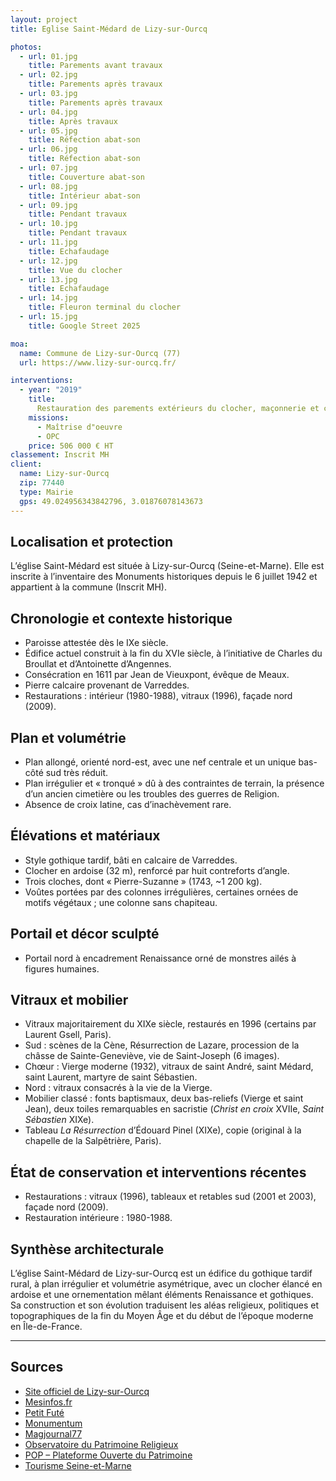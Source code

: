 ```yaml
---
layout: project
title: Eglise Saint-Médard de Lizy-sur-Ourcq

photos:
  - url: 01.jpg
    title: Parements avant travaux
  - url: 02.jpg
    title: Parements après travaux
  - url: 03.jpg
    title: Parements après travaux
  - url: 04.jpg
    title: Après travaux
  - url: 05.jpg
    title: Réfection abat-son
  - url: 06.jpg
    title: Réfection abat-son
  - url: 07.jpg
    title: Couverture abat-son
  - url: 08.jpg
    title: Intérieur abat-son
  - url: 09.jpg
    title: Pendant travaux
  - url: 10.jpg
    title: Pendant travaux
  - url: 11.jpg
    title: Echafaudage
  - url: 12.jpg
    title: Vue du clocher
  - url: 13.jpg
    title: Echafaudage
  - url: 14.jpg
    title: Fleuron terminal du clocher
  - url: 15.jpg
    title: Google Street 2025

moa:
  name: Commune de Lizy-sur-Ourcq (77)
  url: https://www.lizy-sur-ourcq.fr/

interventions:
  - year: "2019"
    title:
      Restauration des parements extérieurs du clocher, maçonnerie et couverture
    missions:
      - Maîtrise d"oeuvre
      - OPC
    price: 506 000 € HT
classement: Inscrit MH
client:
  name: Lizy-sur-Ourcq
  zip: 77440
  type: Mairie
  gps: 49.024956343842796, 3.01876078143673
---
```


## Localisation et protection

L’église Saint-Médard est située à Lizy-sur-Ourcq (Seine-et-Marne). Elle est
inscrite à l’inventaire des Monuments historiques depuis le 6 juillet 1942 et
appartient à la commune (Inscrit MH).

## Chronologie et contexte historique

- Paroisse attestée dès le IXe siècle.
- Édifice actuel construit à la fin du XVIe siècle, à l’initiative de Charles du
  Broullat et d’Antoinette d’Angennes.
- Consécration en 1611 par Jean de Vieuxpont, évêque de Meaux.
- Pierre calcaire provenant de Varreddes.
- Restaurations : intérieur (1980-1988), vitraux (1996), façade nord (2009).

## Plan et volumétrie

- Plan allongé, orienté nord-est, avec une nef centrale et un unique bas-côté
  sud très réduit.
- Plan irrégulier et « tronqué » dû à des contraintes de terrain, la présence
  d’un ancien cimetière ou les troubles des guerres de Religion.
- Absence de croix latine, cas d’inachèvement rare.

## Élévations et matériaux

- Style gothique tardif, bâti en calcaire de Varreddes.
- Clocher en ardoise (32 m), renforcé par huit contreforts d’angle.
- Trois cloches, dont « Pierre-Suzanne » (1743, ~1 200 kg).
- Voûtes portées par des colonnes irrégulières, certaines ornées de motifs
  végétaux ; une colonne sans chapiteau.

## Portail et décor sculpté

- Portail nord à encadrement Renaissance orné de monstres ailés à figures
  humaines.

## Vitraux et mobilier

- Vitraux majoritairement du XIXe siècle, restaurés en 1996 (certains par
  Laurent Gsell, Paris).
- Sud : scènes de la Cène, Résurrection de Lazare, procession de la châsse de
  Sainte-Geneviève, vie de Saint-Joseph (6 images).
- Chœur : Vierge moderne (1932), vitraux de saint André, saint Médard, saint
  Laurent, martyre de saint Sébastien.
- Nord : vitraux consacrés à la vie de la Vierge.
- Mobilier classé : fonts baptismaux, deux bas-reliefs (Vierge et saint Jean),
  deux toiles remarquables en sacristie (_Christ en croix_ XVIIe, _Saint
  Sébastien_ XIXe).
- Tableau _La Résurrection_ d’Édouard Pinel (XIXe), copie (original à la
  chapelle de la Salpêtrière, Paris).

## État de conservation et interventions récentes

- Restaurations : vitraux (1996), tableaux et retables sud (2001 et 2003),
  façade nord (2009).
- Restauration intérieure : 1980-1988.

## Synthèse architecturale

L’église Saint-Médard de Lizy-sur-Ourcq est un édifice du gothique tardif rural,
à plan irrégulier et volumétrie asymétrique, avec un clocher élancé en ardoise
et une ornementation mêlant éléments Renaissance et gothiques. Sa construction
et son évolution traduisent les aléas religieux, politiques et topographiques de
la fin du Moyen Âge et du début de l’époque moderne en Île-de-France.

---

## Sources

- [Site officiel de Lizy-sur-Ourcq](https://www.lizysurourcq.fr/)
- [Mesinfos.fr](https://mesinfos.fr/ile-de-france/lizy-sur-ourcq-eglise-saint-medard-17867.html)
- [Petit Futé](https://www.petitfute.com/v17593-lizy-sur-ourcq-77440/c1173-visites-points-d-interet/c937-monuments/347282-eglise-saint-medard.html)
- [Monumentum](https://monumentum.fr/eglise-saint-medard-pa00087051.html)
- [Magjournal77](https://magjournal77.fr/vie-locale/item/56662-lizy-sur-ourcq-l-eglise-saint-medard)
- [Observatoire du Patrimoine Religieux](https://www.patrimoine-religieux.fr/eglises_edifices/77-Seine-et-Marne/77257-Lizy-sur-Ourcq/144575-EgliseSaint-Medard)
- [POP – Plateforme Ouverte du Patrimoine](https://www.pop.culture.gouv.fr/notice/merimee/PA00087051)
- [Tourisme Seine-et-Marne](https://www.seine-et-marne-attractivite.fr/fr/fiche/eglise-saint-medard-lizy-sur-ourcq_TFO107404)
